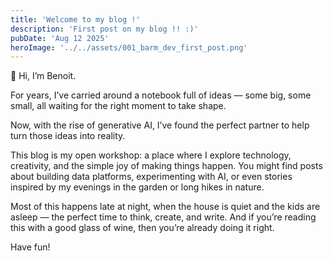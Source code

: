 ```yaml
---
title: 'Welcome to my blog !'
description: 'First post on my blog !! :)'
pubDate: 'Aug 12 2025'
heroImage: '../../assets/001_barm_dev_first_post.png'
---
```


👋 Hi, I’m Benoit.

For years, I’ve carried around a notebook full of ideas — some big, some small, all waiting for the right moment to take shape.

Now, with the rise of generative AI, I’ve found the perfect partner to help turn those ideas into reality.

This blog is my open workshop: a place where I explore technology, creativity, and the simple joy of making things happen.
You might find posts about building data platforms, experimenting with AI, or even stories inspired by my evenings in the garden or long hikes in nature.

Most of this happens late at night, when the house is quiet and the kids are asleep — the perfect time to think, create, and write.
And if you’re reading this with a good glass of wine, then you’re already doing it right.

Have fun! 